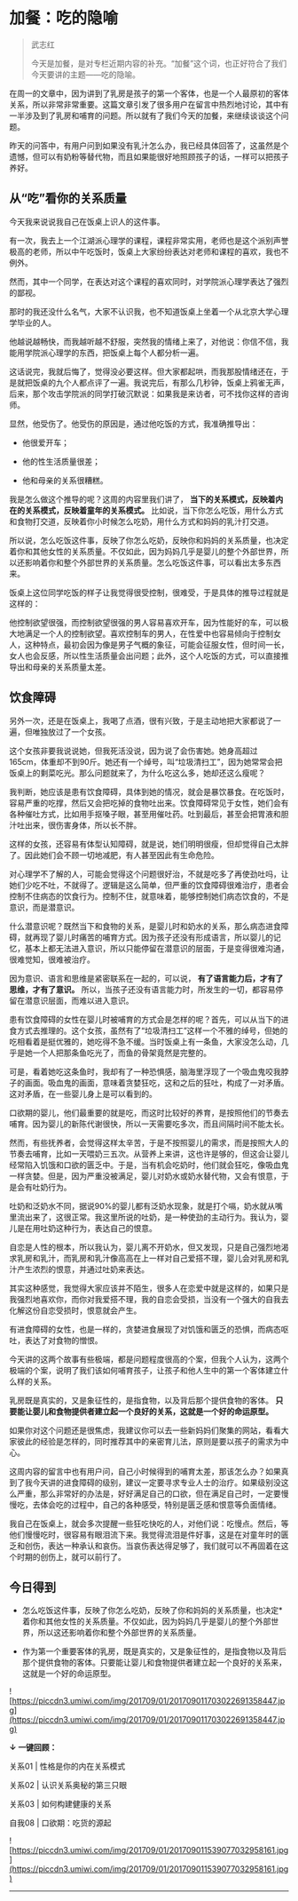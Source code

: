 # 加餐：吃的隐喻

> 武志红
> 
> 今天是加餐，是对专栏近期内容的补充。“加餐”这个词，也正好符合了我们今天要讲的主题——吃的隐喻。

在周一的文章中，因为讲到了乳房是孩子的第一个客体，也是一个人最原初的客体关系，所以非常非常重要。这篇文章引发了很多用户在留言中热烈地讨论，其中有一半涉及到了乳房和哺育的问题。所以就有了我们今天的加餐，来继续谈谈这个问题。

昨天的问答中，有用户问到如果没有乳汁怎么办，我已经具体回答了，这虽然是个遗憾，但可以有奶粉等替代物，而且如果能很好地照顾孩子的话，一样可以把孩子养好。

## 从“吃”看你的关系质量

今天我来说说我自己在饭桌上识人的这件事。

有一次，我去上一个江湖派心理学的课程，课程非常实用，老师也是这个派别声誉极高的老师，所以中午吃饭时，饭桌上大家纷纷表达对老师和课程的喜欢，我也不例外。

然而，其中一个同学，在表达对这个课程的喜欢同时，对学院派心理学表达了强烈的鄙视。

那时的我还没什么名气，大家不认识我，也不知道饭桌上坐着一个从北京大学心理学毕业的人。

他越说越畅快，而我越听越不舒服，突然我的情绪上来了，对他说：你信不信，我能用学院派心理学的东西，把饭桌上每个人都分析一遍。

这话说完，我就后悔了，觉得没必要这样。但大家都起哄，而我那股情绪还在，于是就把饭桌的九个人都点评了一遍。我说完后，有那么几秒钟，饭桌上鸦雀无声，后来，那个攻击学院派的同学打破沉默说：如果我是来访者，可不找你这样的咨询师。

显然，他受伤了。他受伤的原因是，通过他吃饭的方式，我准确推导出：

* 他很爱开车；

* 他的性生活质量很差；

* 他和母亲的关系很糟糕。

我是怎么做这个推导的呢？这周的内容里我们讲了， **当下的关系模式，反映着内在的关系模式，反映着童年的关系模式。** 比如说，当下你怎么吃饭，用什么方式和食物打交道，反映着你小时候怎么吃奶，用什么方式和妈妈的乳汁打交道。

所以说，怎么吃饭这件事，反映了你怎么吃奶，反映你和妈妈的关系质量，也决定着你和其他女性的关系质量。不仅如此，因为妈妈几乎是婴儿的整个外部世界，所以还影响着你和整个外部世界的关系质量。怎么吃饭这件事，可以看出太多东西来。

饭桌上这位同学吃饭的样子让我觉得很受控制，很难受，于是具体的推导过程就是这样的：

他控制欲望很强，而控制欲望很强的男人容易喜欢开车，因为性能好的车，可以极大地满足一个人的控制欲望。喜欢控制车的男人，在性爱中也容易倾向于控制女人，这种特点，最初会因为像是男子气概的象征，可能会征服女性，但时间一长，女人也会反感，所以性生活质量会出问题；此外，这个人吃饭的方式，可以直接推导出和母亲的关系质量太差。

## 饮食障碍

另外一次，还是在饭桌上，我喝了点酒，很有兴致，于是主动地把大家都说了一遍，但唯独放过了一个女孩。

这个女孩非要我说说她，但我死活没说，因为说了会伤害她。她身高超过165cm，体重却不到90斤。她还有一个绰号，叫“垃圾清扫工”，因为她常常会把饭桌上的剩菜吃光。那么问题就来了，为什么吃这么多，她却还这么瘦呢？

我判断，她应该是患有饮食障碍，具体到她的情况，就会是暴饮暴食。在吃饭时，容易严重的吃撑，然后又会把吃掉的食物吐出来。饮食障碍常见于女性，她们会有各种催吐方式，比如用手抠嗓子眼，甚至用催吐药。吐到最后，甚至会把胃液和胆汁吐出来，很伤害身体，所以长不胖。

这样的女孩，还容易有体型认知障碍，就是说，她们明明很瘦，但却觉得自己太胖了。因此她们会不顾一切地减肥，有人甚至因此有生命危险。

对心理学不了解的人，可能会觉得这个问题很好治，不就是吃多了再使劲吐吗，让她们少吃不吐，不就得了。逻辑是这么简单，但严重的饮食障碍很难治疗，患者会控制不住病态的饮食行为。控制不住，就意味着，能够控制她们病态饮食的，不是意识，而是潜意识。

什么潜意识呢？既然当下和食物的关系，是婴儿时和奶水的关系，那么病态进食障碍，就再现了婴儿时痛苦的哺育方式。因为孩子还没有形成语言，所以婴儿的记忆，基本上都无法进入意识，所以只能停留在潜意识的层面，于是变得很难沟通，很难觉知，很难被治疗。

因为意识、语言和思维是紧密联系在一起的，可以说， **有了语言能力后，才有了思维，才有了意识。** 所以，当孩子还没有语言能力时，所发生的一切，都容易停留在潜意识层面，而难以进入意识。

患有饮食障碍的女性在婴儿时被哺育的方式会是怎样的呢？首先，可以从当下的进食方式去推理的。这个女孩，虽然有了“垃圾清扫工”这样一个不雅的绰号，但她的吃相看着是挺优雅的，她吃得不急不缓。当时饭桌上有一条鱼，大家没怎么动，几乎是她一个人把那条鱼吃光了，而鱼的骨架竟然是完整的。

可是，看着她吃这条鱼时，我却有了一种恐惧感，脑海里浮现了一个吸血鬼咬我脖子的画面。吸血鬼的画面，意味着贪婪狂吃，这和之后的狂吐，构成了一对矛盾。这对矛盾，在一些婴儿身上是可以看到的。

口欲期的婴儿，他们最重要的就是吃，而这时比较好的养育，是按照他们的节奏去哺育。因为婴儿的新陈代谢很快，所以一天需要吃多次，而且间隔时间不能太长。

然而，有些抚养者，会觉得这样太辛苦，于是不按照婴儿的需求，而是按照大人的节奏去哺育，比如一天喂奶三五次。从营养上来讲，这也许是够的，但这会让婴儿经常陷入饥饿和口欲的匮乏中。于是，当有机会吃奶时，他们就会狂吃，像吸血鬼一样贪婪。但是，因为严重没被满足，婴儿对奶水或奶水替代物，又会有恨意，于是会有吐奶行为。

吐奶和泛奶水不同，据说90%的婴儿都有泛奶水现象，就是打个嗝，奶水就从嘴里流出来了，这很正常。我这里所说的吐奶，是一种使劲的主动行为。我认为，婴儿是在用吐奶这种行为，表达自己的恨意。

自恋是人性的根本，所以我认为，婴儿离不开奶水，但又发现，只是自己强烈地渴求乳房和乳汁，而乳房和乳汁像高高在上一样对自己爱搭不理，婴儿会对乳房和乳汁产生浓烈的恨意，并通过吐奶来表达。

其实这种感觉，我觉得大家应该并不陌生，很多人在恋爱中就是这样的，如果只是我强烈地喜欢你，而你对我爱搭不理，我的自恋会受损，当没有一个强大的自我去化解这份自恋受损时，恨意就会产生。

有进食障碍的女性，也是一样的，贪婪进食展现了对饥饿和匮乏的恐惧，而病态呕吐，表达了对食物的憎恨。

今天讲的这两个故事有些极端，都是问题程度很高的个案，但我个人认为，这两个极端的个案，说明了我们该如何哺育孩子，让孩子和他人生中的第一个客体建立什么样的关系。

乳房既是真实的，又是象征性的，是指食物，以及背后那个提供食物的客体。 **只要能让婴儿和食物提供者建立起一个良好的关系，这就是一个好的命运原型。**

如果你对这个问题还是很焦虑，我建议你可以去一些新妈妈们聚集的网站，看看大家彼此的经验是怎样的，同时推荐其中的亲密育儿法，原则是要以孩子的需求为中心。

这周内容的留言中也有用户问，自己小时候得到的哺育太差，那该怎么办？如果真到了我今天讲的进食障碍的级别，建议一定要寻求专业人士的治疗。如果级别没这么严重，那么非常好的办法是，好好满足自己的口欲，但在满足自己时，一定要慢慢吃，去体会吃的过程中，自己的各种感受，特别是匮乏感和恨意等负面情绪。

我自己在饭桌上，就会多次提醒一些狂吃快吃的人，对他们说：吃慢点。然后，等他们慢慢吃时，很容易有眼泪流下来。我觉得流泪是件好事，这是在对童年时的匮乏和创伤，表达一种承认和哀伤。当哀伤表达得足够了，我们就可以不再固着在这个时期的创伤上，就可以前行了。

## 今日得到

* 怎么吃饭这件事，反映了你怎么吃奶，反映了你和妈妈的关系质量，也决定* 着你和其他女性的关系质量。不仅如此，因为妈妈几乎是婴儿的整个外部世界，所以这还影响着你和整个外部世界的关系质量。

* 作为第一个重要客体的乳房，既是真实的，又是象征性的，是指食物以及背后那个提供食物的客体。只要能让婴儿和食物提供者建立起一个良好的关系来，这就是一个好的命运原型。

![https://piccdn3.umiwi.com/img/201709/01/201709011703022691358447.jpg](https://piccdn3.umiwi.com/img/201709/01/201709011703022691358447.jpg)

 **↓ 一键回顾：**

关系01 | 性格是你的内在关系模式

关系02 | 认识关系奥秘的第三只眼

关系03 | 如何构建健康的关系

自我08 | 口欲期：吃货的源起

![https://piccdn3.umiwi.com/img/201709/01/201709011539077032958161.jpg](https://piccdn3.umiwi.com/img/201709/01/201709011539077032958161.jpg)

---
